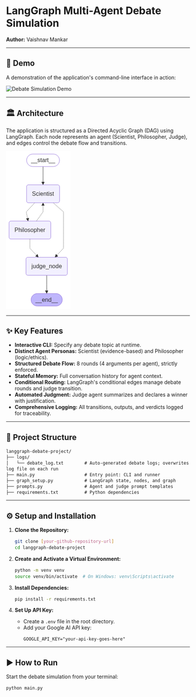 # LangGraph Multi-Agent Debate Simulation

**Author:** Vaishnav Mankar

<!-- **Video Walkthrough:** [Link to your Loom/YouTube video] -->
---


## 🚀 Demo

A demonstration of the application's command-line interface in action:

![Debate Simulation Demo](./assets/demo.gif)

---

## 🏛️ Architecture

The application is structured as a Directed Acyclic Graph (DAG) using LangGraph. Each node represents an agent (Scientist, Philosopher, Judge), and edges control the debate flow and transitions.

![Debate DAG](./assets/image.png)

---

## ✨ Key Features

- **Interactive CLI:** Specify any debate topic at runtime.
- **Distinct Agent Personas:** Scientist (evidence-based) and Philosopher (logic/ethics).
- **Structured Debate Flow:** 8 rounds (4 arguments per agent), strictly enforced.
- **Stateful Memory:** Full conversation history for agent context.
- **Conditional Routing:** LangGraph's conditional edges manage debate rounds and judge transition.
- **Automated Judgment:** Judge agent summarizes and declares a winner with justification.
- **Comprehensive Logging:** All transitions, outputs, and verdicts logged for traceability.

---

## 📁 Project Structure

```
langgraph-debate-project/
├── logs/
│   └── debate_log.txt        # Auto-generated debate logs; overwrites log file on each run
├── main.py                   # Entry point: CLI and runner
├── graph_setup.py            # LangGraph state, nodes, and graph
├── prompts.py                # Agent and judge prompt templates
├── requirements.txt          # Python dependencies
```

---

## ⚙️ Setup and Installation

1. **Clone the Repository:**
    ```bash
    git clone [your-github-repository-url]
    cd langgraph-debate-project
    ```

2. **Create and Activate a Virtual Environment:**
    ```bash
    python -m venv venv
    source venv/bin/activate  # On Windows: venv\Scripts\activate
    ```

3. **Install Dependencies:**
    ```bash
    pip install -r requirements.txt
    ```

4. **Set Up API Key:**
    - Create a `.env` file in the root directory.
    - Add your Google AI API key:
      ```
      GOOGLE_API_KEY="your-api-key-goes-here"
      ```

---

## ▶️ How to Run

Start the debate simulation from your terminal:

```bash
python main.py
```

